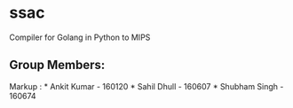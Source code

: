 # ssac
Compiler for Golang in Python to MIPS

## Group Members: ##
 Markup : * Ankit Kumar - 160120
          * Sahil Dhull - 160607
          * Shubham Singh - 160674
